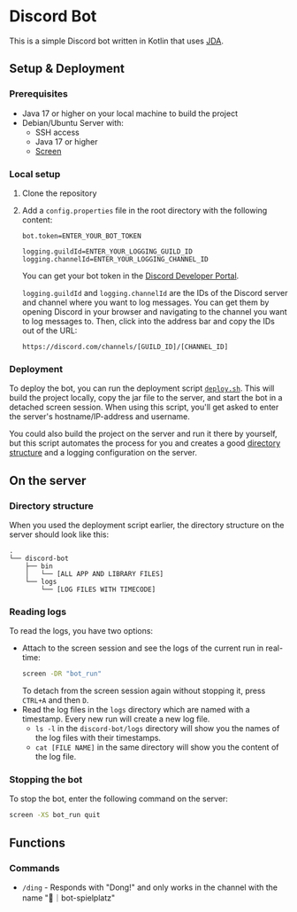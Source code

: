 # Discord Bot
This is a simple Discord bot written in Kotlin that uses [JDA](https://jda.wiki/introduction/jda/).


## Setup & Deployment

### Prerequisites
* Java 17 or higher on your local machine to build the project
* Debian/Ubuntu Server with:
    * SSH access
    * Java 17 or higher
    * [Screen](https://www.gnu.org/software/screen/manual/screen.html#Invoking-Screen)

### Local setup
1. Clone the repository
2. Add a `config.properties` file in the root directory with the following content:
    ```
    bot.token=ENTER_YOUR_BOT_TOKEN
    
    logging.guildId=ENTER_YOUR_LOGGING_GUILD_ID
    logging.channelId=ENTER_YOUR_LOGGING_CHANNEL_ID
    ```
    You can get your bot token in the [Discord Developer Portal](https://discord.com/developers/applications).
    
    `logging.guildId` and `logging.channelId` are the IDs of the Discord server and channel where you want to log messages. 
    You can get them by opening Discord in your browser and navigating to the channel you want to log messages to.
    Then, click into the address bar and copy the IDs out of the URL:
    ```
    https://discord.com/channels/[GUILD_ID]/[CHANNEL_ID]
    ```

### Deployment
To deploy the bot, you can run the deployment script [`deploy.sh`](deploy.sh).
This will build the project locally, copy the jar file to the server, and start the bot in a detached screen session.
When using this script, you'll get asked to enter the server's hostname/IP-address and username.

You could also build the project on the server and run it there by yourself,
but this script automates the process for you
and creates a good [directory structure](#directory-structure) and a logging configuration on the server.


## On the server

### Directory structure
When you used the deployment script earlier, the directory structure on the server should look like this:
```
.
└── discord-bot
    ├── bin
    │   └── [ALL APP AND LIBRARY FILES]
    └── logs
        └── [LOG FILES WITH TIMECODE]
```

### Reading logs
To read the logs, you have two options:
* Attach to the screen session and see the logs of the current run in real-time:
    ```bash
    screen -DR "bot_run"
    ```
  To detach from the screen session again without stopping it, press `CTRL+A` and then `D`.
* Read the log files in the `logs` directory which are named with a timestamp.
  Every new run will create a new log file.
  * `ls -l` in the `discord-bot/logs` directory will show you the names of the log files with their timestamps.
  * `cat [FILE NAME]` in the same directory will show you the content of the log file.

### Stopping the bot
To stop the bot, enter the following command on the server:
```bash
screen -XS bot_run quit
```


## Functions

### Commands
* `/ding` - Responds with "Dong!" and only works in the channel with the name "🤖｜bot-spielplatz"